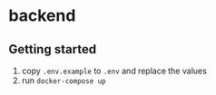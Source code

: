 # backend

## Getting started

1. copy `.env.example` to `.env` and replace the values
2. run `docker-compose up`
